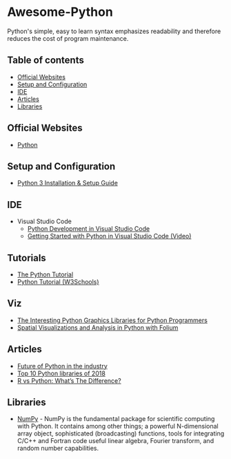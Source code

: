 # Awesome-Python

Python's simple, easy to learn syntax emphasizes readability and therefore reduces the cost of program maintenance.

## Table of contents
* [Official Websites](#official-websites)
* [Setup and Configuration](#setup-and-configuration)
* [IDE](#ide)
* [Articles](#articles)
* [Libraries](#libraries)

## Official Websites
* [Python](https://www.python.org)


## Setup and Configuration
* [Python 3 Installation & Setup Guide](https://realpython.com/installing-python)


## IDE
* Visual Studio Code
    * [Python Development in Visual Studio Code](https://realpython.com/python-development-visual-studio-code/)
    * [Getting Started with Python in Visual Studio Code (Video)](https://www.youtube.com/watch?v=XIUkjY8wwAQ)

## Tutorials
* [The Python Tutorial](https://docs.python.org/3.7/tutorial/index.html)
* [Python Tutorial (W3Schools)](https://www.w3schools.com/python/default.asp)


## Viz
* [The Interesting Python Graphics Libraries for Python Programmers](https://www.tutorialdocs.com/article/best-python-graphics-libraries.html)
* [Spatial Visualizations and Analysis in Python with Folium](https://towardsdatascience.com/data-101s-spatial-visualizations-and-analysis-in-python-with-folium-39730da2adf)


## Articles
* [Future of Python in the industry](https://www.newgenapps.com/blog/future-of-python-in-the-industry)
* [Top 10 Python libraries of 2018](https://tryolabs.com/blog/2018/12/28/top-10-python-libraries-2018/)
* [R vs Python: What’s The Difference?](https://hackernoon.com/r-vs-python-whats-the-difference-4eed706890ae)

## Libraries
* [NumPy](https://www.numpy.org) - NumPy is the fundamental package for scientific computing with Python. It contains among other things; a powerful N-dimensional array object, sophisticated (broadcasting) functions, tools for integrating C/C++ and Fortran code
useful linear algebra, Fourier transform, and random number capabilities.
